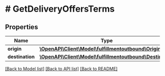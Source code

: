 # # GetDeliveryOffersTerms

## Properties

Name | Type | Description | Notes
------------ | ------------- | ------------- | -------------
**origin** | [**\OpenAPI\Client\Model\fulfillmentoutbound\Origin**](Origin.md) |  |
**destination** | [**\OpenAPI\Client\Model\fulfillmentoutbound\Destination**](Destination.md) |  |

[[Back to Model list]](../../README.md#models) [[Back to API list]](../../README.md#endpoints) [[Back to README]](../../README.md)
